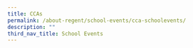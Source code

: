 ```yaml
---
title: CCAs
permalink: /about-regent/school-events/cca-schoolevents/
description: ""
third_nav_title: School Events
---
```


